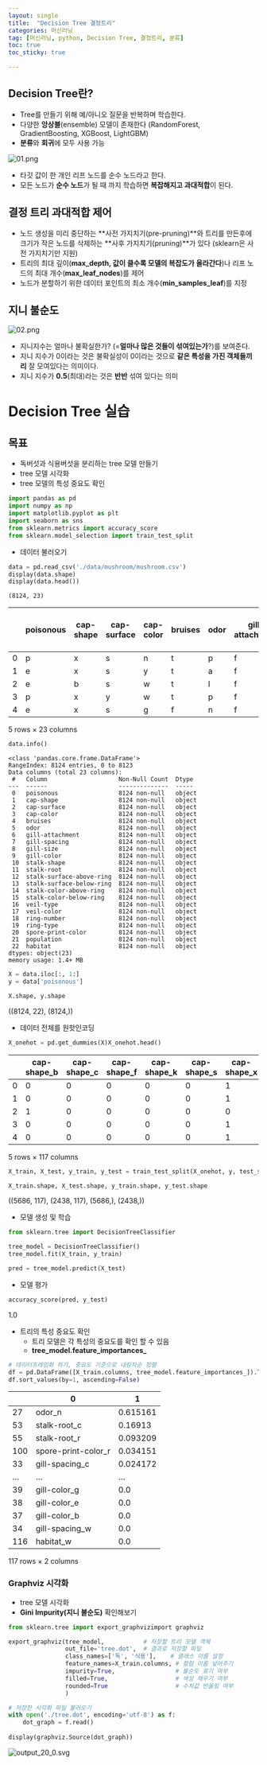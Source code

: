 ```yaml
---
layout: single
title:  "Decision Tree 결정트리"
categories: 머신러닝
tag: [머신러닝, python, Decision Tree, 결정트리, 분류]
toc: true
toc_sticky: true

---
```


<head>
  <style>
    table.dataframe {
      white-space: normal;
      width: 100%;
      height: 240px;
      display: block;
      overflow: auto;
      font-family: Arial, sans-serif;
      font-size: 0.9rem;
      line-height: 20px;
      text-align: center;
      border: 0px !important;
    }

    table.dataframe th {
      text-align: center;
      font-weight: bold;
      padding: 8px;
    }

    table.dataframe td {
      text-align: center;
      padding: 8px;
    }

    table.dataframe tr:hover {
      background: #b8d1f3; 
    }

    .output_prompt {
      overflow: auto;
      font-size: 0.9rem;
      line-height: 1.45;
      border-radius: 0.3rem;
      -webkit-overflow-scrolling: touch;
      padding: 0.8rem;
      margin-top: 0;
      margin-bottom: 15px;
      font: 1rem Consolas, "Liberation Mono", Menlo, Courier, monospace;
      color: $code-text-color;
      border: solid 1px $border-color;
      border-radius: 0.3rem;
      word-break: normal;
      white-space: pre;
    }

  .dataframe tbody tr th:only-of-type {
      vertical-align: middle;
  }

  .dataframe tbody tr th {
      vertical-align: top;
  }

  .dataframe thead th {
      text-align: center !important;
      padding: 8px;
  }

  .page__content p {
      margin: 0 0 0px !important;
  }

  .page__content p > strong {
    font-size: 0.8rem !important;
  }

  </style>
</head>


## Decision Tree란?

- Tree를 만들기 위해 예/아니오 질문을 반복하며 학습한다.
- 다양한 **앙상블**(ensemble) 모델이 존재한다 (RandomForest, GradientBoosting, XGBoost, LightGBM)
- **분류**와 **회귀**에 모두 사용 가능

![01.png](/assets/images/ml03/01.png)

- 타깃 값이 한 개인 리프 노드를 순수 노드라고 한다.
- 모든 노드가 **순수 노드**가 될 때 까지 학습하면 **복잡해지고 과대적합**이 된다.

## 결정 트리 과대적합 제어

- 노드 생성을 미리 중단하는 **사전 가지치기(pre-pruning)**와 트리를 만든후에 크기가 작은 노드를 삭제하는 **사후 가지치기(pruning)**가 있다 (sklearn은 사전 가지치기만 지원)
- 트리의 최대 깊이(**max_depth, 값이 클수록 모델의 복잡도가 올라간다**)나 리프 노드의 최대 개수(**max_leaf_nodes**)를 제어
- 노드가 분할하기 위한 데이터 포인트의 최소 개수(**min_samples_leaf**)를 지정

## 지니 불순도

![02.png](/assets/images/ml03/02.png)

- 지니지수는 얼마나 불확실한가? (=**얼마나 많은 것들이 섞여있는가**?)를 보여준다.
- 지니 지수가 0이라는 것은 불확실성이 0이라는 것으로 **같은 특성을 가진 객체들끼리** 잘 모여있다는 의미이다.
- 지니 지수가 **0.5**(최대)라는 것은 **반반** 섞여 있다는 의미

# Decision Tree 실습

## 목표

- 독버섯과 식용버섯을 분리하는 tree 모델 만들기
- tree 모델 시각화
- tree 모델의 특성 중요도 확인

```python
import pandas as pd
import numpy as np
import matplotlib.pyplot as plt
import seaborn as sns
from sklearn.metrics import accuracy_score
from sklearn.model_selection import train_test_split
```

- 데이터 불러오기

```python
data = pd.read_csv('./data/mushroom/mushroom.csv')
display(data.shape)
display(data.head())
```

```
(8124, 23)
```

|  | poisonous | cap-shape | cap-surface | cap-color | bruises | odor | gill-attachment | gill-spacing | gill-size | gill-color | … | stalk-surface-below-ring | stalk-color-above-ring | stalk-color-below-ring | veil-type | veil-color | ring-number | ring-type | spore-print-color | population | habitat |
| --- | --- | --- | --- | --- | --- | --- | --- | --- | --- | --- | --- | --- | --- | --- | --- | --- | --- | --- | --- | --- | --- |
| 0 | p | x | s | n | t | p | f | c | n | k | … | s | w | w | p | w | o | p | k | s | u |
| 1 | e | x | s | y | t | a | f | c | b | k | … | s | w | w | p | w | o | p | n | n | g |
| 2 | e | b | s | w | t | l | f | c | b | n | … | s | w | w | p | w | o | p | n | n | m |
| 3 | p | x | y | w | t | p | f | c | n | n | … | s | w | w | p | w | o | p | k | s | u |
| 4 | e | x | s | g | f | n | f | w | b | k | … | s | w | w | p | w | o | e | n | a | g |

5 rows × 23 columns

```python
data.info()
```

```
<class 'pandas.core.frame.DataFrame'>
RangeIndex: 8124 entries, 0 to 8123
Data columns (total 23 columns):
 #   Column                    Non-Null Count  Dtype
---  ------                    --------------  -----
 0   poisonous                 8124 non-null   object
 1   cap-shape                 8124 non-null   object
 2   cap-surface               8124 non-null   object
 3   cap-color                 8124 non-null   object
 4   bruises                   8124 non-null   object
 5   odor                      8124 non-null   object
 6   gill-attachment           8124 non-null   object
 7   gill-spacing              8124 non-null   object
 8   gill-size                 8124 non-null   object
 9   gill-color                8124 non-null   object
 10  stalk-shape               8124 non-null   object
 11  stalk-root                8124 non-null   object
 12  stalk-surface-above-ring  8124 non-null   object
 13  stalk-surface-below-ring  8124 non-null   object
 14  stalk-color-above-ring    8124 non-null   object
 15  stalk-color-below-ring    8124 non-null   object
 16  veil-type                 8124 non-null   object
 17  veil-color                8124 non-null   object
 18  ring-number               8124 non-null   object
 19  ring-type                 8124 non-null   object
 20  spore-print-color         8124 non-null   object
 21  population                8124 non-null   object
 22  habitat                   8124 non-null   object
dtypes: object(23)
memory usage: 1.4+ MB
```

```python
X = data.iloc[:, 1:]
y = data['poisonous']

X.shape, y.shape
```

((8124, 22), (8124,))

- 데이터 전체를 원핫인코딩

```python
X_onehot = pd.get_dummies(X)X_onehot.head()
```

|  | cap-shape_b | cap-shape_c | cap-shape_f | cap-shape_k | cap-shape_s | cap-shape_x | cap-surface_f | cap-surface_g | cap-surface_s | cap-surface_y | … | population_s | population_v | population_y | habitat_d | habitat_g | habitat_l | habitat_m | habitat_p | habitat_u | habitat_w |
| --- | --- | --- | --- | --- | --- | --- | --- | --- | --- | --- | --- | --- | --- | --- | --- | --- | --- | --- | --- | --- | --- |
| 0 | 0 | 0 | 0 | 0 | 0 | 1 | 0 | 0 | 1 | 0 | … | 1 | 0 | 0 | 0 | 0 | 0 | 0 | 0 | 1 | 0 |
| 1 | 0 | 0 | 0 | 0 | 0 | 1 | 0 | 0 | 1 | 0 | … | 0 | 0 | 0 | 0 | 1 | 0 | 0 | 0 | 0 | 0 |
| 2 | 1 | 0 | 0 | 0 | 0 | 0 | 0 | 0 | 1 | 0 | … | 0 | 0 | 0 | 0 | 0 | 0 | 1 | 0 | 0 | 0 |
| 3 | 0 | 0 | 0 | 0 | 0 | 1 | 0 | 0 | 0 | 1 | … | 1 | 0 | 0 | 0 | 0 | 0 | 0 | 0 | 1 | 0 |
| 4 | 0 | 0 | 0 | 0 | 0 | 1 | 0 | 0 | 1 | 0 | … | 0 | 0 | 0 | 0 | 1 | 0 | 0 | 0 | 0 | 0 |

5 rows × 117 columns

```python
X_train, X_test, y_train, y_test = train_test_split(X_onehot, y, test_size=0.3, random_state=926)

X_train.shape, X_test.shape, y_train.shape, y_test.shape
```

((5686, 117), (2438, 117), (5686,), (2438,))

- 모델 생성 및 학습

```python
from sklearn.tree import DecisionTreeClassifier

tree_model = DecisionTreeClassifier()
tree_model.fit(X_train, y_train)

pred = tree_model.predict(X_test)
```

- 모델 평가

```python
accuracy_score(pred, y_test)
```

1.0

- 트리의 특성 중요도 확인
    - 트리 모델은 각 특성의 중요도를 확인 할 수 있음
    - **tree_model.feature_importances_**

```python
# 데이터프레임화 하기, 중요도 기준으로 내림차순 정렬
df = pd.DataFrame([X_train.columns, tree_model.feature_importances_]).T
df.sort_values(by=1, ascending=False)
```

|  | 0 | 1 |
| --- | --- | --- |
| 27 | odor_n | 0.615161 |
| 53 | stalk-root_c | 0.16913 |
| 55 | stalk-root_r | 0.093209 |
| 100 | spore-print-color_r | 0.034151 |
| 33 | gill-spacing_c | 0.024172 |
| … | … | … |
| 39 | gill-color_g | 0.0 |
| 38 | gill-color_e | 0.0 |
| 37 | gill-color_b | 0.0 |
| 34 | gill-spacing_w | 0.0 |
| 116 | habitat_w | 0.0 |

117 rows × 2 columns

### Graphviz 시각화

- tree 모델 시각화
- **Gini Impurity(지니 불순도)** 확인해보기

```python
from sklearn.tree import export_graphvizimport graphviz
```

```python
export_graphviz(tree_model,           # 저장할 트리 모델 객체
                out_file='tree.dot',  # 결과로 저장할 파일
                class_names=['독', '식용'],    # 클래스 이름 설정
                feature_names=X_train.columns, # 컬럼 이름 넣어주기
                impurity=True,                 # 불순도 표기 여부
                filled=True,                   # 색상 채우기 여부
                rounded=True                   # 수치값 반올림 여부
                )
```

```python
# 저장한 시각화 파일 불러오기
with open('./tree.dot', encoding='utf-8') as f:
    dot_graph = f.read()
    
display(graphviz.Source(dot_graph))
```

![output_20_0.svg](/assets/images/ml03/output_20_0.svg)